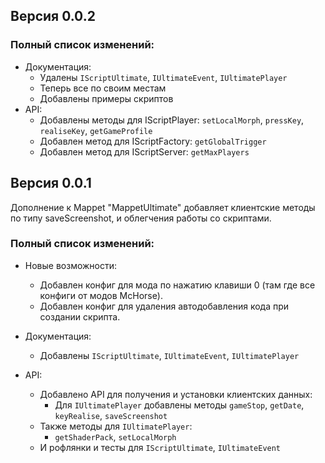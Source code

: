 ## Версия 0.0.2

### Полный список изменений:

* Документация:
  * Удалены `IScriptUltimate`, `IUltimateEvent`, `IUltimatePlayer`
  * Теперь все по своим местам
  * Добавлены примеры скриптов
* API:
  * Добавлены методы для IScriptPlayer:
    `setLocalMorph`, `pressKey`, `realiseKey`, `getGameProfile`
  * Добавлен метод для IScriptFactory:
    `getGlobalTrigger`
  * Добавлен метод для IScriptServer:
    `getMaxPlayers`

## Версия 0.0.1

Дополнение к Mappet "MappetUltimate" добавляет клиентские методы
по типу saveScreenshot, и облегчения работы со скриптами.


### Полный список изменений:

* Новые возможности:
  * Добавлен конфиг для мода по нажатию клавиши 0 (там где все конфиги от модов McHorse).
  * Добавлен конфиг для удаления автодобавления кода при создании скрипта.
* Документация:
  * Добавлены `IScriptUltimate`, `IUltimateEvent`, `IUltimatePlayer`
* API:

  * Добавлено API для получения и установки клиентских данных:
    * Для `IUltimatePlayer` добавлены
      методы `gameStop`, `getDate`, `keyRealise`, `saveScreenshot`
  * Также методы для `IUltimatePlayer`:
    * `getShaderPack`, `setLocalMorph`
  * И рофлянки и тесты для `IScriptUltimate`, `IUltimateEvent`